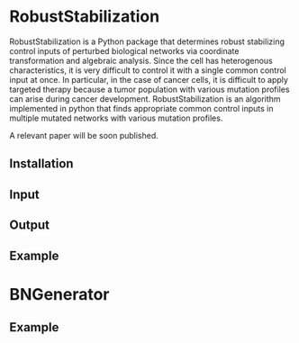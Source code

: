 # RobustStabilization
RobustStabilization is a Python package that determines robust stabilizing control inputs of perturbed biological networks via coordinate transformation and algebraic analysis. Since the cell has heterogenous characteristics, it is very difficult to control it with a single common control input at once. In particular, in the case of cancer cells, it is difficult to apply targeted therapy because a tumor population with various mutation profiles can arise during cancer development. RobustStabilization is an algorithm implemented in python that finds appropriate common control inputs in multiple mutated networks with various mutation profiles.

A relevant paper will be soon published.
## Installation

## Input

## Output

## Example

# BNGenerator

## Example
